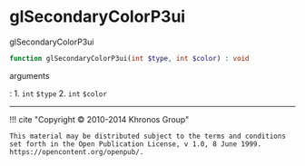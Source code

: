 # glSecondaryColorP3ui
glSecondaryColorP3ui

```php
function glSecondaryColorP3ui(int $type, int $color) : void
```



arguments

:    1. `int` `$type` 
    2. `int` `$color` 



---
     

!!! cite "Copyright © 2010-2014 Khronos Group"

    This material may be distributed subject to the terms and conditions set forth in the Open Publication License, v 1.0, 8 June 1999. https://opencontent.org/openpub/.